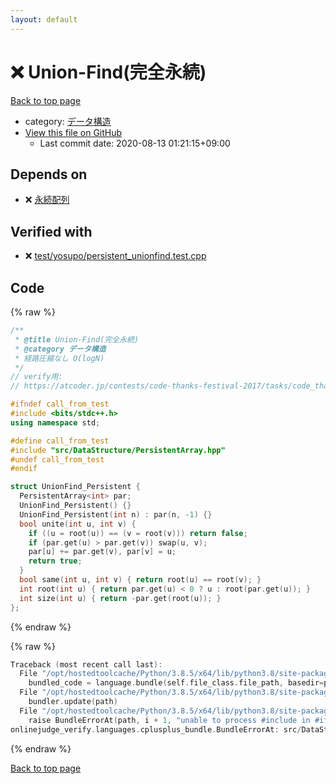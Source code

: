 ```yaml
---
layout: default
---
```


<!-- mathjax config similar to math.stackexchange -->
<script type="text/javascript" async
  src="https://cdnjs.cloudflare.com/ajax/libs/mathjax/2.7.5/MathJax.js?config=TeX-MML-AM_CHTML">
</script>
<script type="text/x-mathjax-config">
  MathJax.Hub.Config({
    TeX: { equationNumbers: { autoNumber: "AMS" }},
    tex2jax: {
      inlineMath: [ ['$','$'] ],
      processEscapes: true
    },
    "HTML-CSS": { matchFontHeight: false },
    displayAlign: "left",
    displayIndent: "2em"
  });
</script>

<script type="text/javascript" src="https://cdnjs.cloudflare.com/ajax/libs/jquery/3.4.1/jquery.min.js"></script>
<script src="https://cdn.jsdelivr.net/npm/jquery-balloon-js@1.1.2/jquery.balloon.min.js" integrity="sha256-ZEYs9VrgAeNuPvs15E39OsyOJaIkXEEt10fzxJ20+2I=" crossorigin="anonymous"></script>
<script type="text/javascript" src="../../../assets/js/copy-button.js"></script>
<link rel="stylesheet" href="../../../assets/css/copy-button.css" />


# :x: Union-Find(完全永続)

<a href="../../../index.html">Back to top page</a>

* category: <a href="../../../index.html#c1c7278649b583761cecd13e0628181d">データ構造</a>
* <a href="{{ site.github.repository_url }}/blob/master/src/DataStructure/UnionFind_Persistent.hpp">View this file on GitHub</a>
    - Last commit date: 2020-08-13 01:21:15+09:00




## Depends on

* :x: <a href="PersistentArray.hpp.html">永続配列</a>


## Verified with

* :x: <a href="../../../verify/test/yosupo/persistent_unionfind.test.cpp.html">test/yosupo/persistent_unionfind.test.cpp</a>


## Code

<a id="unbundled"></a>
{% raw %}
```cpp
/**
 * @title Union-Find(完全永続)
 * @category データ構造
 * 経路圧縮なし O(logN)
 */
// verify用:
// https://atcoder.jp/contests/code-thanks-festival-2017/tasks/code_thanks_festival_2017_h

#ifndef call_from_test
#include <bits/stdc++.h>
using namespace std;

#define call_from_test
#include "src/DataStructure/PersistentArray.hpp"
#undef call_from_test
#endif

struct UnionFind_Persistent {
  PersistentArray<int> par;
  UnionFind_Persistent() {}
  UnionFind_Persistent(int n) : par(n, -1) {}
  bool unite(int u, int v) {
    if ((u = root(u)) == (v = root(v))) return false;
    if (par.get(u) > par.get(v)) swap(u, v);
    par[u] += par.get(v), par[v] = u;
    return true;
  }
  bool same(int u, int v) { return root(u) == root(v); }
  int root(int u) { return par.get(u) < 0 ? u : root(par.get(u)); }
  int size(int u) { return -par.get(root(u)); }
};

```
{% endraw %}

<a id="bundled"></a>
{% raw %}
```cpp
Traceback (most recent call last):
  File "/opt/hostedtoolcache/Python/3.8.5/x64/lib/python3.8/site-packages/onlinejudge_verify/docs.py", line 349, in write_contents
    bundled_code = language.bundle(self.file_class.file_path, basedir=pathlib.Path.cwd())
  File "/opt/hostedtoolcache/Python/3.8.5/x64/lib/python3.8/site-packages/onlinejudge_verify/languages/cplusplus.py", line 185, in bundle
    bundler.update(path)
  File "/opt/hostedtoolcache/Python/3.8.5/x64/lib/python3.8/site-packages/onlinejudge_verify/languages/cplusplus_bundle.py", line 306, in update
    raise BundleErrorAt(path, i + 1, "unable to process #include in #if / #ifdef / #ifndef other than include guards")
onlinejudge_verify.languages.cplusplus_bundle.BundleErrorAt: src/DataStructure/UnionFind_Persistent.hpp: line 14: unable to process #include in #if / #ifdef / #ifndef other than include guards

```
{% endraw %}

<a href="../../../index.html">Back to top page</a>

